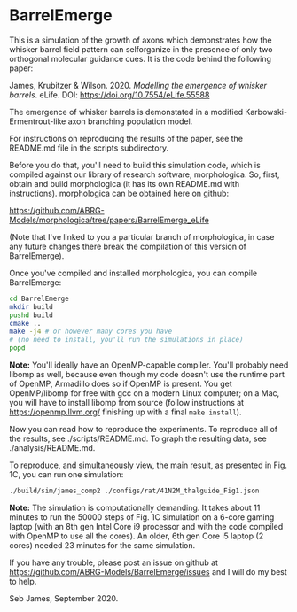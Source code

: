 # BarrelEmerge

This is a simulation of the growth of axons which demonstrates how the
whisker barrel field pattern can selforganize in the presence of only
two orthogonal molecular guidance cues. It is the code behind the
following paper:

James, Krubitzer & Wilson. 2020. *Modelling the emergence of whisker
barrels*. eLife. DOI: https://doi.org/10.7554/eLife.55588

The emergence of whisker barrels is demonstated in a modified
Karbowski-Ermentrout-like axon branching population model.

For instructions on reproducing the results of the paper, see the
README.md file in the scripts subdirectory.

Before you do that, you'll need to build this simulation code, which
is compiled against our library of research software,
morphologica. So, first, obtain and build morphologica (it has its own
README.md with instructions). morphologica can be obtained here on
github:

https://github.com/ABRG-Models/morphologica/tree/papers/BarrelEmerge_eLife

(Note that I've linked to you a particular branch of morphologica, in
case any future changes there break the compilation of this version of
BarrelEmerge).

Once you've compiled and installed morphologica, you can compile
BarrelEmerge:

```bash
cd BarrelEmerge
mkdir build
pushd build
cmake ..
make -j4 # or however many cores you have
# (no need to install, you'll run the simulations in place)
popd
```

**Note:** You'll ideally have an OpenMP-capable compiler. You'll
probably need libomp as well, because even though my code doesn't use
the runtime part of OpenMP, Armadillo does so if OpenMP is
present. You get OpenMP/libomp for free with gcc on a modern Linux
computer; on a Mac, you will have to install libomp from source
(follow instructions at https://openmp.llvm.org/ finishing up with a
final `make install`).

Now you can read how to reproduce the experiments. To reproduce all of
the results, see ./scripts/README.md. To graph the resulting data, see
./analysis/README.md.

To reproduce, and simultaneously view, the main result, as presented
in Fig. 1C, you can run one simulation:

```bash
./build/sim/james_comp2 ./configs/rat/41N2M_thalguide_Fig1.json
```

**Note:** The simulation is computationally demanding. It takes about
11 minutes to run the 50000 steps of Fig. 1C simulation on a 6-core
gaming laptop (with an 8th gen Intel Core i9 processor and with the code
compiled with OpenMP to use all the cores). An older, 6th gen Core i5
laptop (2 cores) needed 23 minutes for the same simulation.

If you have any trouble, please post an issue on github at
https://github.com/ABRG-Models/BarrelEmerge/issues and I will do my
best to help.

Seb James, September 2020.
